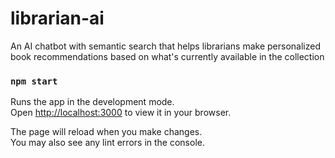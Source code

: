 # librarian-ai

An AI chatbot with semantic search that helps librarians make personalized book
recommendations based on what's currently available in the collection

### `npm start`

Runs the app in the development mode.\
Open [http://localhost:3000](http://localhost:3000) to view it in your browser.

The page will reload when you make changes.\
You may also see any lint errors in the console.
